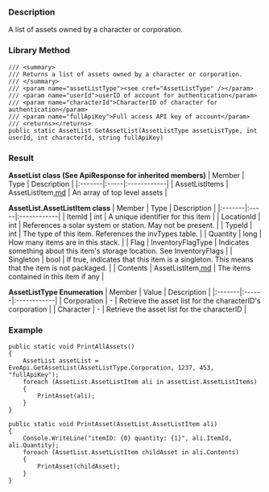 ### Description ###
A list of assets owned by a character or corporation.

### Library Method ###
```
/// <summary>
/// Returns a list of assets owned by a character or corporation.
/// </summary>
/// <param name="assetListType"><see cref="AssetListType" /></param>
/// <param name="userId">userID of account for authentication</param>
/// <param name="characterId">CharacterID of character for authentication</param>
/// <param name="fullApiKey">Full access API key of account</param>
/// <returns></returns>
public static AssetList GetAssetList(AssetListType assetListType, int userId, int characterId, string fullApiKey)
```

### Result ###
**AssetList class (See ApiResponse for inherited members)**
| Member | Type | Description |
|:-------|:-----|:------------|
| AssetListItems | AssetListItem[.md](.md) | An array of top level assets |

**AssetList.AssetListItem class**
| Member | Type | Description |
|:-------|:-----|:------------|
| ItemId | int | A unique identifier for this item |
| LocationId | int | References a solar system or station. May not be present. |
| TypeId | int | The type of this item. References the invTypes table. |
| Quantity | long | How many items are in this stack. |
| Flag | InventoryFlagType | Indicates something about this item's storage location. See InventoryFlags |
| Singleton | bool | If true, indicates that this item is a singleton. This means that the item is not packaged. |
| Contents | AssetListItem[.md](.md) | The items contained in this item if any |

**AssetListType Enumeration**
| Member | Value | Description |
|:-------|:------|:------------|
| Corporation | - | Retrieve the asset list for the characterID's corporation |
| Character | - | Retrieve the asset list for the characterID |

### Example ###
```
public static void PrintAllAssets()
{
    AssetList assetList = EveApi.GetAssetList(AssetListType.Corporation, 1237, 453, "fullApiKey");
    foreach (AssetList.AssetListItem ali in assetList.AssetListItems)
    {
        PrintAsset(ali);
    }
}

public static void PrintAsset(AssetList.AssetListItem ali)
{
    Console.WriteLine("itemID: {0} quantity: {1}", ali.ItemId, ali.Quantity);
    foreach (AssetList.AssetListItem childAsset in ali.Contents)
    {
        PrintAsset(childAsset);
    }
}
```